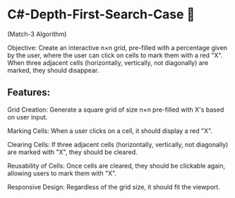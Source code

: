 # C#-Depth-First-Search-Case 👾 
(Match-3 Algorithm)

Objective: Create an interactive  n×n grid, pre-filled with a percentage given by the user, where the user can click on cells to mark them with a red "X". When three adjacent cells (horizontally, vertically, not diagonally) are marked, they should disappear.

## Features:

Grid Creation: Generate a square grid of size n×n pre-filled with X's based on user input.

Marking Cells: When a user clicks on a cell, it should display a red "X".

Clearing Cells: If three adjacent cells (horizontally, vertically, not diagonally) are marked with "X", they should be cleared.

Reusability of Cells: Once cells are cleared, they should be clickable again, allowing users to mark them with "X".

Responsive Design: Regardless of the grid size, it should fit the viewport.
